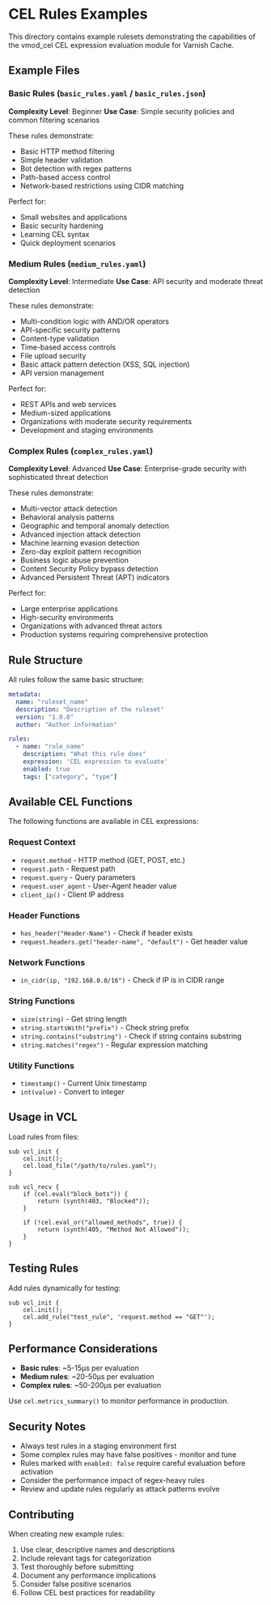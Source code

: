 # CEL Rules Examples

This directory contains example rulesets demonstrating the capabilities of the vmod_cel CEL expression evaluation module for Varnish Cache.

## Example Files

### Basic Rules (`basic_rules.yaml` / `basic_rules.json`)

**Complexity Level**: Beginner
**Use Case**: Simple security policies and common filtering scenarios

These rules demonstrate:
- Basic HTTP method filtering
- Simple header validation
- Bot detection with regex patterns
- Path-based access control
- Network-based restrictions using CIDR matching

Perfect for:
- Small websites and applications
- Basic security hardening
- Learning CEL syntax
- Quick deployment scenarios

### Medium Rules (`medium_rules.yaml`)

**Complexity Level**: Intermediate
**Use Case**: API security and moderate threat detection

These rules demonstrate:
- Multi-condition logic with AND/OR operators
- API-specific security patterns
- Content-type validation
- Time-based access controls
- File upload security
- Basic attack pattern detection (XSS, SQL injection)
- API version management

Perfect for:
- REST APIs and web services
- Medium-sized applications
- Organizations with moderate security requirements
- Development and staging environments

### Complex Rules (`complex_rules.yaml`)

**Complexity Level**: Advanced
**Use Case**: Enterprise-grade security with sophisticated threat detection

These rules demonstrate:
- Multi-vector attack detection
- Behavioral analysis patterns
- Geographic and temporal anomaly detection
- Advanced injection attack detection
- Machine learning evasion detection
- Zero-day exploit pattern recognition
- Business logic abuse prevention
- Content Security Policy bypass detection
- Advanced Persistent Threat (APT) indicators

Perfect for:
- Large enterprise applications
- High-security environments
- Organizations with advanced threat actors
- Production systems requiring comprehensive protection

## Rule Structure

All rules follow the same basic structure:

```yaml
metadata:
  name: "ruleset_name"
  description: "Description of the ruleset"
  version: "1.0.0"
  author: "Author information"

rules:
  - name: "rule_name"
    description: "What this rule does"
    expression: 'CEL expression to evaluate'
    enabled: true
    tags: ["category", "type"]
```

## Available CEL Functions

The following functions are available in CEL expressions:

### Request Context
- `request.method` - HTTP method (GET, POST, etc.)
- `request.path` - Request path
- `request.query` - Query parameters
- `request.user_agent` - User-Agent header value
- `client_ip()` - Client IP address

### Header Functions
- `has_header("Header-Name")` - Check if header exists
- `request.headers.get("header-name", "default")` - Get header value

### Network Functions
- `in_cidr(ip, "192.168.0.0/16")` - Check if IP is in CIDR range

### String Functions
- `size(string)` - Get string length
- `string.startsWith("prefix")` - Check string prefix
- `string.contains("substring")` - Check if string contains substring
- `string.matches("regex")` - Regular expression matching

### Utility Functions
- `timestamp()` - Current Unix timestamp
- `int(value)` - Convert to integer

## Usage in VCL

Load rules from files:

```vcl
sub vcl_init {
    cel.init();
    cel.load_file("/path/to/rules.yaml");
}

sub vcl_recv {
    if (cel.eval("block_bots")) {
        return (synth(403, "Blocked"));
    }

    if (!cel.eval_or("allowed_methods", true)) {
        return (synth(405, "Method Not Allowed"));
    }
}
```

## Testing Rules

Add rules dynamically for testing:

```vcl
sub vcl_init {
    cel.init();
    cel.add_rule("test_rule", 'request.method == "GET"');
}
```

## Performance Considerations

- **Basic rules**: ~5-15μs per evaluation
- **Medium rules**: ~20-50μs per evaluation
- **Complex rules**: ~50-200μs per evaluation

Use `cel.metrics_summary()` to monitor performance in production.

## Security Notes

- Always test rules in a staging environment first
- Some complex rules may have false positives - monitor and tune
- Rules marked with `enabled: false` require careful evaluation before activation
- Consider the performance impact of regex-heavy rules
- Review and update rules regularly as attack patterns evolve

## Contributing

When creating new example rules:

1. Use clear, descriptive names and descriptions
2. Include relevant tags for categorization
3. Test thoroughly before submitting
4. Document any performance implications
5. Consider false positive scenarios
6. Follow CEL best practices for readability